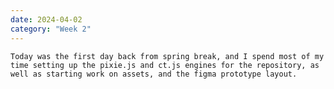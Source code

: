 ```yaml
---
date: 2024-04-02
category: "Week 2"
---
```


    Today was the first day back from spring break, and I spend most of my time setting up the pixie.js and ct.js engines for the repository, as well as starting work on assets, and the figma prototype layout. 